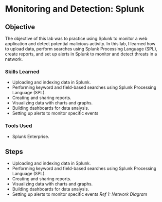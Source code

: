 # Monitoring and Detection: Splunk

## Objective

The objective of this lab was to practice using Splunk to monitor a web application and detect potential malicious activity. In this lab, I learned how to upload data, perform searches using Splunk Processing Language (SPL), create reports, and set up alerts in Splunk to monitor and detect threats in a network.

### Skills Learned

- Uploading and indexing data in Splunk.
- Performing keyword and field-based searches using Splunk Processing Language (SPL).
- Creating and sharing reports.
- Visualizing data with charts and graphs.
- Building dashboards for data analysis.
- Setting up alerts to monitor specific events

### Tools Used

- Splunk Enterprise.


## Steps

- Uploading and indexing data in Splunk.
- Performing keyword and field-based searches using Splunk Processing Language (SPL).
- Creating and sharing reports.
- Visualizing data with charts and graphs.
- Building dashboards for data analysis.
- Setting up alerts to monitor specific events
*Ref 1: Network Diagram*
